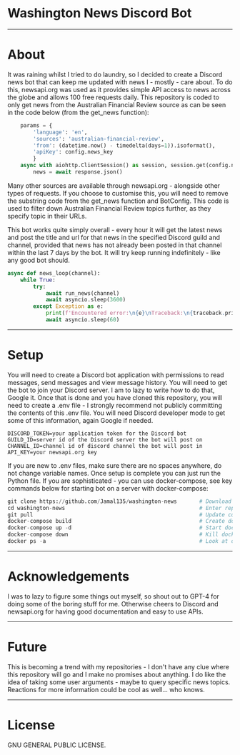 # Washington News Discord Bot

***
# About

It was raining whilst I tried to do laundry, so I decided to create a Discord news bot that can keep me updated with news I - mostly - care about. To do this, newsapi.org was used as it provides simple API access to news across the globe and allows 100 free requests daily. This repository is coded to only get news from the Australian Financial Review source as can be seen in the code below (from the get_news function):

```python
    params = {
        'language': 'en',
        'sources': 'australian-financial-review',
        'from': (datetime.now() - timedelta(days=1)).isoformat(),
        'apiKey': config.news_key
        }
    async with aiohttp.ClientSession() as session, session.get(config.news_url, params=params) as response:
        news = await response.json()
```

Many other sources are available through newsapi.org - alongside other types of requests. If you choose to customise this, you will need to remove the substring code from the get_news function and BotConfig. This code is used to filter down Australian Financial Review topics further, as they specify topic in their URLs.

This bot works quite simply overall - every hour it will get the latest news and post the title and url for that news in the specified Discord guild and channel, provided that news has not already been posted in that channel within the last 7 days by the bot. It will try keep running indefinitely - like any good bot should.

```python
async def news_loop(channel):
    while True:
        try:
            await run_news(channel)
            await asyncio.sleep(3600)
        except Exception as e:
            print(f'Encountered error:\n{e}\nTraceback:\n{traceback.print_exc()}\n\nSleeping...')
            await asyncio.sleep(60)
```

***
# Setup

You will need to create a Discord bot application with permissions to read messages, send messages and view message history. You will need to get the bot to join your Discord server. I am to lazy to write how to do that, Google it. Once that is done and you have cloned this repository, you will need to create a .env file - I strongly recommend not publicly committing the contents of this .env file. You will need Discord developer mode to get some of this information, again Google if needed.

```
DISCORD_TOKEN=your application token for the Discord bot
GUILD_ID=server id of the Discord server the bot will post on
CHANNEL_ID=channel id of discord channel the bot will post in
API_KEY=your newsapi.org key
```

If you are new to .env files, make sure there are no spaces anywhere, do not change variable names. Once setup is complete you can just run the Python file. If you are sophisticated - you can use docker-compose, see key commands below for starting bot on a server with docker-compose:

```python
git clone https://github.com/Jamal135/washington-news       # Download repository
cd washington-news                                          # Enter repository folder
git pull                                                    # Update code (cd first)
docker-compose build                                        # Create docker stuff (cd first)
docker-compose up -d                                        # Start docker stuff (cd first)
docker-compose down                                         # Kill docker stuff (cd first)
docker ps -a                                                # Look at docker stuff...
```

***
# Acknowledgements

I was to lazy to figure some things out myself, so shout out to GPT-4 for doing some of the boring stuff for me. Otherwise cheers to Discord and newsapi.org for having good documentation and easy to use APIs. 

***
# Future

This is becoming a trend with my repositories - I don't have any clue where this repository will go and I make no promises about anything. I do like the idea of taking some user arguments - maybe to query specific news topics. Reactions for more information could be cool as well... who knows.

***
# License

GNU GENERAL PUBLIC LICENSE.
